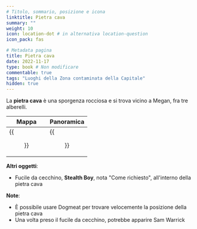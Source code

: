 ```yaml
---
# Titolo, sommario, posizione e icona
linktitle: Pietra cava
summary: ""
weight: 10
icon: location-dot # in alternativa location-question
icon_pack: fas

# Metadata pagina
title: Pietra cava
date: 2022-11-17
type: book # Non modificare
commentable: true
tags: "Luoghi della Zona contaminata della Capitale"
hidden: true
---
```



<div class="fo3">

La **pietra cava** è una sporgenza rocciosa e si trova vicino a Megan, fra tre alberelli.

| Mappa                               | Panoramica                                              |
| ----------------------------------- | ------------------------------------------------------- |
| {{<figure src="fo3/Megaton_loc.webp">}} | {{<figure src="fo3/Hollowed-Out-Rock-Scenery-Image.webp">}} |



**Altri oggetti**:
- Fucile da cecchino,  **Stealth Boy**, nota "Come richiesto", all'interno della pietra cava

**Note**:
- È possibile usare Dogmeat per trovare velocemente la posizione della pietra cava
- Una volta preso il fucile da cecchino, potrebbe apparire Sam Warrick

</div>